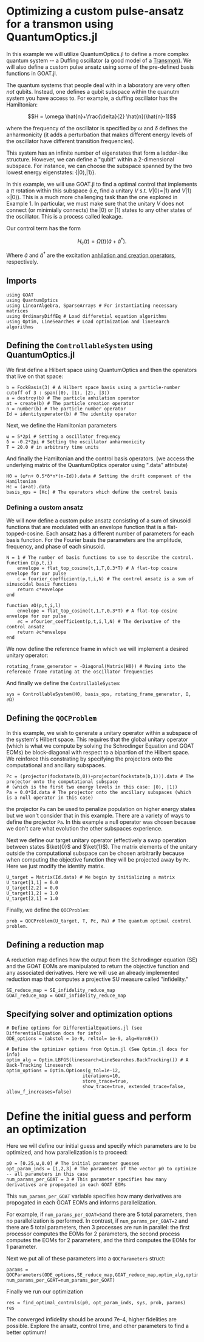 # Optimizing a custom pulse-ansatz for a transmon using QuantumOptics.jl

In this example we will utilize QuantumOptics.jl to define a more complex quantum system -- a Duffing oscillator (a good model of a [Transmon](https://qiskit.org/textbook/ch-quantum-hardware/transmon-physics.html)). We will also define a custom pulse ansatz using some of the pre-defined basis functions in GOAT.jl.

The quantum systems that people deal with in a laboratory are very often *not* qubits. Instead, one defines a qubit subspace within the quanutm system you have access to. For example, a duffing oscillator has the Hamiltonian:

```math
H = \omega \hat{n}+\frac{\delta}{2} \hat{n}(\hat{n}-1)
```

where the frequency of the oscillator is specified by $\omega$ and $\delta$ defines the anharmonicity (it adds a perturbation that makes different energy levels of the oscillator have different transition frequencies). 

This system has an infinite number of eigenstates that form a ladder-like structure. However, we can define a "qubit" within a 2-dimensional subspace. For instance, we can choose the subspace spanned by the two lowest energy eigenstates: $\{|0 \rangle, |1\rangle \}$. 

In this example, we will use GOAT.jl to find a optimal control that implements a $\pi$ rotation within this subspace (i.e, find a unitary $V$ s.t. $V|0\rangle \propto |1\rangle$ and $V|1\rangle \propto |0\rangle$). This is a much more challenging task than the one explored in Example 1. In particular, we must make sure that the unitary $V$ does not connect (or minimially connects) the $|0\rangle$ or $|1\rangle$ states to any other states of the oscillator. This is a process called leakage. 

Our control term has the form 

```math
H_c(t) = \Omega(t)(\hat{a} + \hat{a}^\dagger). 
```

Where $\hat{a}$ and $\hat{a}^\dagger$ are the excitation [anhilation and creation operators](https://en.wikipedia.org/wiki/Creation_and_annihilation_operators), respectively. 

## Imports 

```@example ex2
using GOAT
using QuantumOptics
using LinearAlgebra, SparseArrays # For instantiating necessary matrices
using OrdinaryDiffEq # Load differetial equation algorithms
using Optim, LineSearches # Load optimization and linesearch algorithms
```

## Defining the `ControllableSystem` using QuantumOptics.jl

We first define a Hilbert space using QuantumOptics and then the operators that live on that space:

```@example ex2
b = FockBasis(3) # A Hilbert space basis using a particle-number cutoff of 3 : span(|0⟩, |1⟩, |2⟩, |3⟩)
a = destroy(b) # The particle anhilation operator
at = create(b) # The particle creation operator
n = number(b) # The particle number operator
Id = identityoperator(b) # The identity operator
```

Next, we define the Hamiltonian parameters

```@example ex2
ω = 5*2pi # Setting a oscillator frequency
δ = -0.2*2pi # Setting the oscillator anharmonicity 
T = 20.0 # in arbitrary time units
```

And finally the Hamiltonian and the control basis operators. (we access the underlying matrix of the QuantumOptics operator using ".data" attribute)

```@example ex2
H0 = (ω*n+ 0.5*δ*n*(n-Id)).data # Setting the drift component of the Hamiltonian 
Hc = (a+at).data
basis_ops = [Hc] # The operators which define the control basis
```

### Defining a custom ansatz

We will now define a custom pulse ansatz consisting of a sum of sinusoid functions that are modulated with an envelope function that is a flat-topped-cosine. Each ansatz has a different number of parameters for each basis function. For the Fourier basis the parameters are the amplitude, frequency, and phase of each sinusoid. 

```@example ex2
N = 1 # The number of basis functions to use to describe the control. 
function Ω(p,t,i)
    envelope = flat_top_cosine(t,1,T,0.3*T) # A flat-top cosine envelope for our pulse
    c = fourier_coefficient(p,t,i,N) # The control ansatz is a sum of sinusoidal basis functions
    return c*envelope
end
    
function ∂Ω(p,t,i,l)
    envelope = flat_top_cosine(t,1,T,0.3*T) # A flat-top cosine envelope for our pulse
    ∂c = ∂fourier_coefficient(p,t,i,l,N) # The derivative of the control ansatz
    return ∂c*envelope
end
```

We now define the reference frame in which we will implement a desired unitary operator:

```@example ex2
rotating_frame_generator = -Diagonal(Matrix(H0)) # Moving into the reference frame rotating at the oscillator frequencies
```

And finally we define the `ControllableSystem`:

```@example ex2
sys = ControllableSystem(H0, basis_ops, rotating_frame_generator, Ω, ∂Ω)
```

## Defining the `QOCProblem`

In this example, we wish to generate a unitary operator within a subspace of the system's Hilbert space. This requires that the global unitary operator (which is what we compute by solving the Schrodinger Equation and GOAT EOMs) be block-diagonal with respect to a bipartion of the Hilbert space. We reinforce this constrating by specifying the projectors onto the computational and ancillary subspaces. 


```@example ex2
Pc = (projector(fockstate(b,0))+projector(fockstate(b,1))).data # The projector onto the computational subspace 
# (which is the first two energy levels in this case: |0⟩, |1⟩)
Pa = 0.0*Id.data # The projector onto the ancillary subspaces (which is a null operator in this case)
```

the projector `Pa` can be used to penalize population on higher energy states but we won't consider that in this example. There are a variety of ways to define the projector `Pa`. In this example a null operator was chosen because we don't care what evolution the other subspaces experience.

Next we define our target unitary operator (effectively a swap operation between states $\ket{0}$ and $\ket{1}$). The matrix elements of the unitary outside the computational subspace can be chosen arbitrarily because when computing the objective function they will be projected away by `Pc`. Here we just modify the identity matrix.

```@example ex2
U_target = Matrix(Id.data) # We begin by initializing a matrix
U_target[1,1] = 0.0 
U_target[2,2] = 0.0
U_target[1,2] = 1.0
U_target[2,1] = 1.0
```

Finally, we define the `QOCProblem`:

```@example ex2
prob = QOCProblem(U_target, T, Pc, Pa) # The quantum optimal control problem. 
```

## Defining a reduction map

A reduction map defines how the output from the Schrodinger equation (SE) and the GOAT EOMs are manipulated to return the objective function and any associated derivatives. Here we will use an already implemented reduction map that computes a projective SU measure called "infidelity."

```@example ex2
SE_reduce_map = SE_infidelity_reduce_map 
GOAT_reduce_map = GOAT_infidelity_reduce_map
```


## Specifying solver and optimization options

```@example ex2
# Define options for DifferentialEquations.jl (see DifferentialEquation docs for info)
ODE_options = (abstol = 1e-9, reltol= 1e-9, alg=Vern9())

# Define the optimizer options from Optim.jl (See Optim.jl docs for info)
optim_alg = Optim.LBFGS(linesearch=LineSearches.BackTracking()) # A Back-Tracking linesearch
optim_options = Optim.Options(g_tol=1e-12,
                            iterations=10,
                            store_trace=true,
                            show_trace=true, extended_trace=false, allow_f_increases=false)
```

# Define the initial guess and perform an optimization

Here we will define our initial guess and specify which parameters are to be optimized, and how parallelization is to proceed:

```@example ex2
p0 = [0.25,ω,0.0] # The initial parameter guesses
opt_param_inds = [1,2,3] # The parameters of the vector p0 to optimize -- all parameters in this case
num_params_per_GOAT = 3 # This parameter specifies how many derivatives are propogated in each GOAT EOMs
```

This `num_params_per_GOAT` variable specifies how many derivatives are propogated in each GOAT EOMs and informs parallelization. 

For example, if `num_params_per_GOAT=5`and there are 5 total parameters, then no parallelization is performed. In contrast, if `num_params_per_GOAT=2` and there are 5 total parameters, then 3 processes are run in parallel: the first processor computes the EOMs for 2 parameters, the second process computes the EOMs for 2 parameters, and the third computes the EOMs for 1 parameter. 

Next we put all of these parameters into a `QOCParameters` struct:

```@example ex2
params = QOCParameters(ODE_options,SE_reduce_map,GOAT_reduce_map,optim_alg,optim_options; num_params_per_GOAT=num_params_per_GOAT)
```

Finally we run our optimization

```@example ex2
res = find_optimal_controls(p0, opt_param_inds, sys, prob, params)
res
```

The converged infidelity should be around 7e-4, higher fidelities are possible. Explore the ansatz, control time, and other parameters to find a better optimum!
